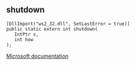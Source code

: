 ## shutdown

```
[DllImport("ws2_32.dll", SetLastError = true)]
public static extern int shutdown(
   IntPtr s,
   int how
);
```

[Microsoft documentation](https://docs.microsoft.com/en-us/windows/win32/api/winsock/nf-winsock-shutdown)
